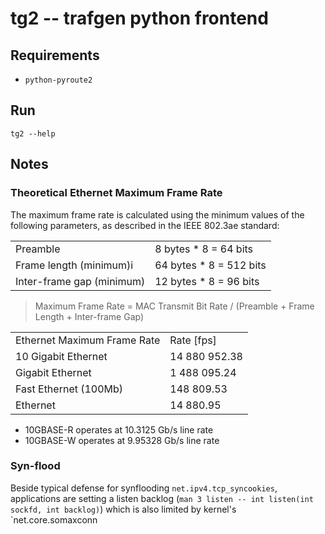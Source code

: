 # tg2 -- trafgen python frontend

## Requirements

* `python-pyroute2`


## Run

`tg2 --help`


## Notes

### Theoretical Ethernet Maximum Frame Rate

The maximum frame rate is calculated using the minimum values of the following parameters, as described in the IEEE 802.3ae standard:

| | |
|-|-|
| Preamble			| 8 bytes * 8 = 64 bits |
| Frame length (minimum)i	| 64 bytes * 8 = 512 bits |
| Inter-frame gap (minimum)	| 12 bytes * 8 = 96 bits |

> Maximum Frame Rate = MAC Transmit Bit Rate / (Preamble + Frame Length + Inter-frame Gap)

| | |
|-|-|
| Ethernet Maximum Frame Rate		| Rate [fps] |
| 10 Gigabit Ethernet			| 14 880 952.38 |
| Gigabit Ethernet			| 1 488 095.24 |
| Fast Ethernet (100Mb)			| 148 809.53 |
| Ethernet				| 14 880.95 |

* 10GBASE-R operates at 10.3125 Gb/s line rate
* 10GBASE-W operates at 9.95328 Gb/s line rate


### Syn-flood

Beside typical defense for synflooding `net.ipv4.tcp_syncookies`, applications
are setting a listen backlog (`man 3 listen -- int listen(int sockfd, int
backlog)`) which is also limited by kernel's `net.core.somaxconn
